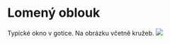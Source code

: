 # Lomený oblouk
Typické okno v gotice.
Na obrázku včetně kružeb.
![](Pasted%20image%2020220216103706.png)